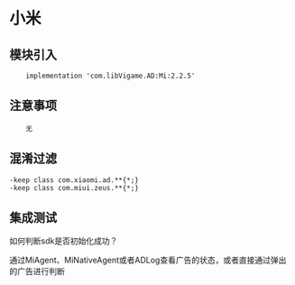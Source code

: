 # 小米

## 模块引入

```text
    implementation 'com.libVigame.AD:Mi:2.2.5'
```

## 注意事项

```text
    无
```

## 混淆过滤

```text
-keep class com.xiaomi.ad.**{*;}
-keep class com.miui.zeus.**{*;}
```

## 集成测试

如何判断sdk是否初始化成功？

通过MiAgent、MiNativeAgent或者ADLog查看广告的状态，或者直接通过弹出的广告进行判断

